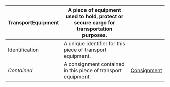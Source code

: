 | **TransportEquipment** | A piece of equipment used to hold, protect or secure cargo for transportation purposes. | |
| -------- | --------- | -------- |
| Identification | A unique identifier for this piece of transport equipment. | |
| *Contained* | A consignment contained in this piece of transport equipment. | [Consignment](#consignment) |
